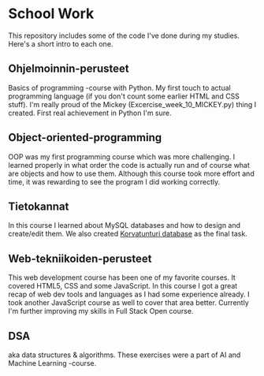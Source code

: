 # School Work

This repository includes some of the code I've done during my studies. Here's a short intro to each one.

## Ohjelmoinnin-perusteet
Basics of programming -course with Python. My first touch to actual programming language (if you don't count some earlier HTML and CSS stuff).
I'm really proud of the Mickey (Excercise_week_10_MICKEY.py) thing I created. First real achievement in Python I'm sure.

## Object-oriented-programming
OOP was my first programming course which was more challenging. I learned properly in what order the code is actually run and of course what are objects and how to use them. Although this course took more effort and time, it was rewarding to see the program I did working correctly.

## Tietokannat
In this course I learned about MySQL databases and how to design and create/edit them. We also created [Korvatunturi database](https://github.com/supersitruuna/Korvatunturi) as the final task.

## Web-tekniikoiden-perusteet
This web development course has been one of my favorite courses. It covered HTML5, CSS and some JavaScript. In this course I got a great recap of web dev tools and languages as I had some experience already. I took another JavaScript course as well to cover that area better. Currently I'm further improving my skills in Full Stack Open course.

## DSA
aka data structures & algorithms. These exercises were a part of AI and Machine Learning -course.

